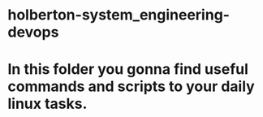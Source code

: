 # holberton-system_engineering-devops
# In this folder you gonna find useful commands and scripts to your daily linux tasks.